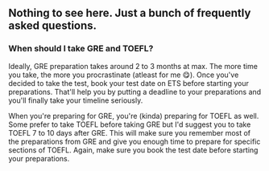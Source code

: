## Nothing to see here. Just a bunch of frequently asked questions.

### When should I take GRE and TOEFL?

Ideally, GRE preparation takes around 2 to 3 months at max. The more time you take, the more you procrastinate (atleast for me 😋). Once you've decided to take the test, book your test date on ETS before starting your preparations. That'll help you by putting a deadline to your preparations and you'll finally take your timeline seriously. 

When you're preparing for GRE, you're (kinda) preparing for TOEFL as well. Some prefer to take TOEFL before taking GRE but I'd suggest you to take TOEFL 7 to 10 days after GRE. This will make sure you remember most of the preparations from GRE and give you enough time to prepare for specific sections of TOEFL. Again, make sure you book the test date before starting your preparations.